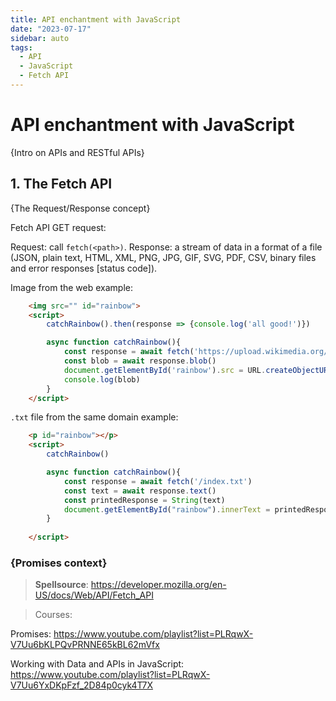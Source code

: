 ```yaml
---
title: API enchantment with JavaScript
date: "2023-07-17"
sidebar: auto
tags:
  - API
  - JavaScript
  - Fetch API
---
```


# API enchantment with JavaScript

{Intro on APIs and RESTful APIs}

## 1. The Fetch API 

{The Request/Response concept}

Fetch API GET request:

Request: call `fetch(<path>)`.
Response: a stream of data in a format of a file (JSON, plain text, HTML, XML, PNG, JPG, GIF, SVG, PDF, CSV, binary files and error responses [status code]).

Image from the web example:

```html
    <img src="" id="rainbow">
    <script>
        catchRainbow().then(response => {console.log('all good!')})

        async function catchRainbow(){
            const response = await fetch('https://upload.wikimedia.org/wikipedia/commons/thumb/5/5c/Double-alaskan-rainbow.jpg/1200px-Double-alaskan-rainbow.jpg')
            const blob = await response.blob()
            document.getElementById('rainbow').src = URL.createObjectURL(blob)
            console.log(blob)
        }
    </script>
```

`.txt` file from the same domain example:

```html
    <p id="rainbow"></p>
    <script>
        catchRainbow()

        async function catchRainbow(){
            const response = await fetch('/index.txt')
            const text = await response.text()
            const printedResponse = String(text)
            document.getElementById("rainbow").innerText = printedResponse
        }
        
    </script>
```

### {Promises context}

> **Spellsource**: https://developer.mozilla.org/en-US/docs/Web/API/Fetch_API

> Courses: 

Promises: https://www.youtube.com/playlist?list=PLRqwX-V7Uu6bKLPQvPRNNE65kBL62mVfx

Working with Data and APIs in JavaScript: https://www.youtube.com/playlist?list=PLRqwX-V7Uu6YxDKpFzf_2D84p0cyk4T7X
